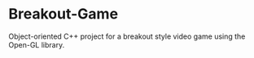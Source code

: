 # Breakout-Game
Object-oriented C++ project for a breakout style video game using the Open-GL library.
